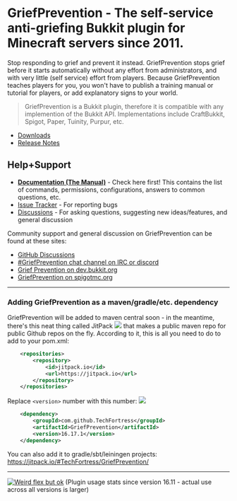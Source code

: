 # GriefPrevention - The self-service anti-griefing Bukkit plugin for Minecraft servers since 2011.

Stop responding to grief and prevent it instead. GriefPrevention stops grief 
before it starts automatically without any effort from administrators, 
and with very little (self service) effort from players.
Because GriefPrevention teaches players for you, you won't have to publish a
training manual or tutorial for players, or add explanatory signs to your world.

> GriefPrevention is a Bukkit plugin, therefore it is compatible with any implemention of the Bukkit API. Implementations include CraftBukkit, Spigot, Paper, Tuinity, Purpur, etc.

- [Downloads](https://dev.bukkit.org/projects/grief-prevention/files)
- [Release Notes](https://github.com/TechFortress/GriefPrevention/releases)

## Help+Support

- **[Documentation (The Manual)](https://docs.griefprevention.com)** - Check here first! This contains the list of commands, permissions, configurations, answers to common questions, etc.
- [Issue Tracker](https://github.com/TechFortress/GriefPrevention/issues) - For reporting bugs
- [Discussions](https://github.com/TechFortress/GriefPrevention/discussions) - For asking questions, suggesting new ideas/features, and general discussion

Community support and general discussion on GriefPrevention can be found at these sites:

- [GitHub Discussions](https://github.com/TechFortress/GriefPrevention/discussions)
- [#GriefPrevention chat channel on IRC or discord](https://griefprevention.com/chat)
- [Grief Prevention on dev.bukkit.org](https://dev.bukkit.org/projects/grief-prevention)
- [GriefPrevention on spigotmc.org](https://www.spigotmc.org/resources/griefprevention.1884/)

---

### Adding GriefPrevention as a maven/gradle/etc. dependency

GriefPrevention will be added to maven central soon - in the meantime, there's this neat thing called JitPack [![](https://jitpack.io/v/TechFortress/GriefPrevention.svg)](https://jitpack.io/#TechFortress/GriefPrevention) that makes a public maven repo for public Github repos on the fly.
According to it, this is all you need to do to add to your pom.xml:
```xml
	<repositories>
		<repository>
		    <id>jitpack.io</id>
		    <url>https://jitpack.io</url>
		</repository>
	</repositories>
```

Replace `<version>` number with this number: [![](https://jitpack.io/v/TechFortress/GriefPrevention.svg)](https://jitpack.io/#TechFortress/GriefPrevention)
```xml
	<dependency>
	    <groupId>com.github.TechFortress</groupId>
	    <artifactId>GriefPrevention</artifactId>
	    <version>16.17.1</version>
	</dependency>
```

You can also add it to gradle/sbt/leiningen projects: https://jitpack.io/#TechFortress/GriefPrevention/

---

[![Weird flex but ok](https://bstats.org/signatures/bukkit/GriefPrevention-legacy.svg)](https://bstats.org/plugin/bukkit/GriefPrevention-legacy)
(Plugin usage stats since version 16.11 - actual use across all versions is larger)
